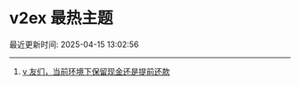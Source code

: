 # v2ex 最热主题

最近更新时间: 2025-04-15 13:02:56

--- 
1. [v 友们，当前环境下保留现金还是提前还款](https://www.v2ex.com/t/1125483) 
